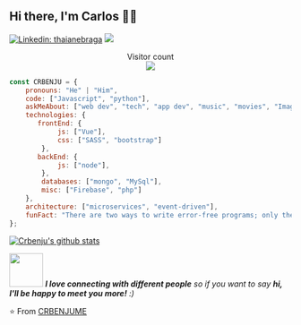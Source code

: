 ## Hi there, I'm Carlos 👋🙏
[![Linkedin: thaianebraga](https://img.shields.io/badge/-CRBENJUME-blue?style=flat-square&logo=Linkedin&logoColor=white&link=https://www.linkedin.com/in/carlos-alberto-rodríguez-benjume-4b62b619a/)](https://www.linkedin.com/in/carlos-alberto-rodríguez-benjume-4b62b619a/)
[![](https://img.shields.io/badge/Telegram-Carlos_Benjume-blue)](https://t.me/CR_Benjume)

<p align="center"> 
  Visitor count<br>
  <img src="https://profile-counter.glitch.me/CRBENJUME/count.svg" />
</p>



```javascript
const CRBENJU = {
    pronouns: "He" | "Him",
    code: ["Javascript", "python"],
    askMeAbout: ["web dev", "tech", "app dev", "music", "movies", "Imagine Dragons"],
    technologies: {
       frontEnd: {
            js: ["Vue"],
            css: ["SASS", "bootstrap"]
        },
       backEnd: {
            js: ["node"],
        },
        databases: ["mongo", "MySql"],
        misc: ["Firebase", "php"]
    },
    architecture: ["microservices", "event-driven"],
    funFact: "There are two ways to write error-free programs; only the third one works"
};
```
[![Crbenju's github stats](https://github-readme-stats.vercel.app/api?username=CRBENJUME&show_icons=true&theme=dark&hide=["contribs","issues"])](https://github.com/CRBENJUME)

<img src="https://media.giphy.com/media/LnQjpWaON8nhr21vNW/giphy.gif" width="60"> <em><b>I love connecting with different people</b> so if you want to say <b>hi, I'll be happy to meet you more!</b> :)</em>

⭐️ From [CRBENJUME](https://github.com/CRBENJUME)

<!--
**CRBENJUME/CRBENJUME** is a ✨ _special_ ✨ repository because its `README.md` (this file) appears on your GitHub profile.
